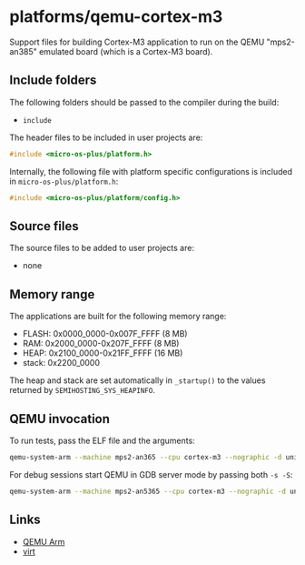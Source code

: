 # platforms/qemu-cortex-m3

Support files for building Cortex-M3 application to run on the
QEMU "mps2-an385" emulated board (which is a Cortex-M3 board).

## Include folders

The following folders should be passed to the compiler during the build:

- `include`

The header files to be included in user projects are:

```cpp
#include <micro-os-plus/platform.h>
```

Internally, the following file with platform specific configurations
is included in `micro-os-plus/platform.h`:

```cpp
#include <micro-os-plus/platform/config.h>
```

## Source files

The source files to be added to user projects are:

- none

## Memory range

The applications are built for the following memory range:

- FLASH: 0x0000_0000-0x007F_FFFF (8 MB)
- RAM: 0x2000_0000-0x207F_FFFF (8 MB)
- HEAP: 0x2100_0000-0x21FF_FFFF (16 MB)
- stack: 0x2200_0000

The heap and stack are set automatically in `_startup()` to the values
returned by `SEMIHOSTING_SYS_HEAPINFO`.

## QEMU invocation

To run tests, pass the ELF file and the arguments:

```sh
qemu-system-arm --machine mps2-an365 --cpu cortex-m3 --nographic -d unimp,guest_errors --kernel "unit-test.elf" --semihosting-config enable=on,target=native,arg=unit-test
```

For debug sessions start QEMU in GDB server mode by passing both `-s -S`:

```sh
qemu-system-arm --machine mps2-an5365 --cpu cortex-m3 --nographic -d unimp,guest_errors -s -S --semihosting-config enable=on,target=native,arg=test
```

## Links

- [QEMU Arm](https://www.qemu.org/docs/master/system/target-arm.html)
- [virt](https://www.qemu.org/docs/master/system/arm/virt.html)
